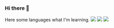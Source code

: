 ### Hi there 👋

Here some languages what I'm learning.
<img src="https://img.shields.io/badge/Html5-E34F26?style=flat-square&logo=Html5&logoColor=white"/>
<img src="https://img.shields.io/badge/Javascript-F7DF1E?style=flat-square&logo=Javascript&logoColor=white"/>
<img src="https://img.shields.io/badge/Javascript-F7DF1E?style=flat-square&logo=Javascript&logoColor=white"/>
